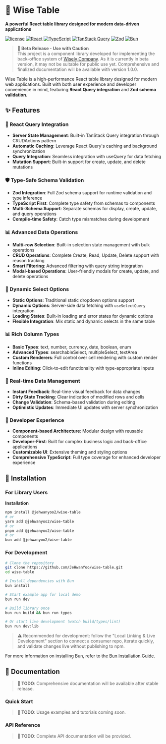 # 🧠 Wise Table

**A powerful React table library designed for modern data-driven applications**

[![license](https://img.shields.io/badge/license-MIT-blue.svg)](https://github.com/JeHwanYoo/wise-table/blob/main/LICENSE)
[![React](https://img.shields.io/badge/React-18%2B%7C19%2B-61DAFB?logo=react)](https://reactjs.org/)
[![TypeScript](https://img.shields.io/badge/TypeScript-Ready-blue.svg)](https://www.typescriptlang.org/)
[![TanStack Query](https://img.shields.io/badge/TanStack%20Query-5%2B-FF4154?logo=react-query)](https://tanstack.com/query/latest)
[![Zod](https://img.shields.io/badge/Zod-3%2B%7C4%2B-3E67B1?logo=zod)](https://zod.dev/)
[![Bun](https://img.shields.io/badge/Bun-1.2%2B-blue)](https://bun.sh/)

> **🚧 Beta Release - Use with Caution**  
> This project is a component library developed for implementing the back-office system of [Wisely Company](https://shop.wisely.store/). As it is currently in beta version, it may not be suitable for public use yet. Comprehensive and finalized documentation will be available with version 1.0.0.

Wise Table is a high-performance React table library designed for modern web applications. Built with both user experience and developer convenience in mind, featuring **React Query integration** and **Zod schema validation**.

## ✨ Features

### 🚀 React Query Integration

- **Server State Management**: Built-in TanStack Query integration through CRUDActions pattern
- **Automatic Caching**: Leverage React Query's caching and background synchronization
- **Query Integration**: Seamless integration with useQuery for data fetching
- **Mutation Support**: Built-in support for create, update, and delete mutations

### 🛡️ Type-Safe Schema Validation

- **Zod Integration**: Full Zod schema support for runtime validation and type inference
- **TypeScript First**: Complete type safety from schemas to components
- **Multi-Schema Support**: Separate schemas for display, create, update, and query operations
- **Compile-time Safety**: Catch type mismatches during development

### 📊 Advanced Data Operations

- **Multi-row Selection**: Built-in selection state management with bulk operations
- **CRUD Operations**: Complete Create, Read, Update, Delete support with reason tracking
- **Smart Filtering**: Advanced filtering with query string integration
- **Modal-based Operations**: User-friendly modals for create, update, and delete operations

### 🎯 Dynamic Select Options

- **Static Options**: Traditional static dropdown options support
- **Dynamic Options**: Server-side data fetching with `useSelectQuery` integration
- **Loading States**: Built-in loading and error states for dynamic options
- **Flexible Integration**: Mix static and dynamic selects in the same table

### 📊 Rich Column Types

- **Basic Types**: text, number, currency, date, boolean, enum
- **Advanced Types**: searchableSelect, multipleSelect, textArea
- **Custom Renderers**: Full control over cell rendering with custom render functions
- **Inline Editing**: Click-to-edit functionality with type-appropriate inputs

### 🔄 Real-time Data Management

- **Instant Feedback**: Real-time visual feedback for data changes
- **Dirty State Tracking**: Clear indication of modified rows and cells
- **Change Validation**: Schema-based validation during editing
- **Optimistic Updates**: Immediate UI updates with server synchronization

### 🎨 Developer Experience

- **Component-based Architecture**: Modular design with reusable components
- **Developer-First**: Built for complex business logic and back-office applications
- **Customizable UI**: Extensive theming and styling options
- **Comprehensive TypeScript**: Full type coverage for enhanced developer experience

## 🚀 Installation

### For Library Users

**Installation**

```bash
npm install @jehwanyoo2/wise-table
# or
yarn add @jehwanyoo2/wise-table
# or
pnpm add @jehwanyoo2/wise-table
# or
bun add @jehwanyoo2/wise-table
```

### For Development

```bash
# Clone the repository
git clone https://github.com/JeHwanYoo/wise-table.git
cd wise-table

# Install dependencies with Bun
bun install

# Start example app for local demo
bun run dev

# Build library once
bun run build && bun run types

# Or start live development (watch build/types/lint)
bun run dev:lib
```

> ⚠️ Recommended for development: follow the "Local Linking & Live Development" section to connect a consumer repo, iterate quickly, and validate changes live without publishing to npm.

For more information on installing Bun, refer to the [Bun Installation Guide](https://bun.sh/docs/installation).

## 📖 Documentation

> **📝 TODO**: Comprehensive documentation will be available after stable release.

### Quick Start

> **📝 TODO**: Usage examples and tutorials coming soon.

### API Reference

> **📝 TODO**: Complete API documentation will be provided.
